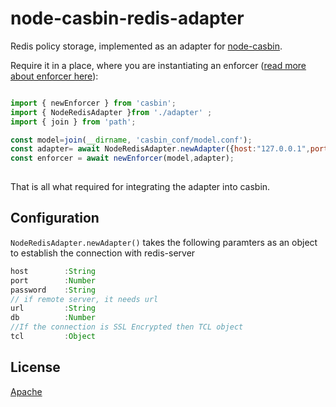 node-casbin-redis-adapter
===
Redis policy storage, implemented as an adapter for [node-casbin](https://github.com/casbin/node-casbin).

Require it in a place, where you are instantiating an enforcer ([read more about enforcer here](https://github.com/casbin/node-casbin#get-started)):

```javascript

import { newEnforcer } from 'casbin';
import { NodeRedisAdapter }from './adapter' ;
import { join } from 'path';

const model=join(__dirname, 'casbin_conf/model.conf');
const adapter= await NodeRedisAdapter.newAdapter({host:"127.0.0.1",port:6379});
const enforcer = await newEnforcer(model,adapter);
 
 ```

That is all what required for integrating the adapter into casbin.

## Configuration

```NodeRedisAdapter.newAdapter()``` takes the following paramters as an object to establish the connection with redis-server
```javascript
host		:String
port		:Number
password	:String
// if remote server, it needs url
url			:String 
db			:Number
//If the connection is SSL Encrypted then TCL object
tcl			:Object
```
## License

[Apache](./LICENSE)